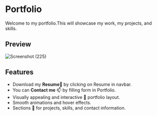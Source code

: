 # Portfolio
Welcome to my portfolio.This will showcase my work, my projects, and skills.

## Preview
![Screenshot (225)](https://github.com/Abhay-yadav966/Portfolio/assets/115336330/f45eb6a9-1a16-47ac-9fec-2fe9aade842f)

## Features
- Download my **Resume**📄 by clicking on Resume in navbar.
- You can **Contact me** 📫 by filling form in Portfolio.
- Visually appealing and interactive 🌈 portfolio layout.
- Smooth animations and hover effects.
- Sections 💬 for projects, skills, and contact information.
